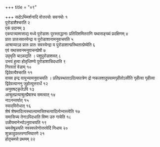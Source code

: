 +++
title = "०९"

+++
सदोऽभिमर्शनादि वोत्तरयोः सवनयोः १  
पुरोडाशैश्चरति २  
एकं प्रदानम् ३  
एकपात्र्यामासाद्य मध्ये पुरोडाशः पुरस्ताद्धानाः प्रतिदिशमितराणि यथासङ्ख्यं प्रदक्षिणम् ४  
प्रातः प्रातःसवस्येन्द्रा य पुरोडाशानामनुवाचयति ५  
आश्राव्याऽह प्रातः प्रातः सवस्येन्द्रा य पुरोडाशान्प्रस्थितात्प्रेष्येति ६  
एवं यथासवनमनुवाचनप्रेषौ ७  
उपृभृति चाऽवद्यति । पशुपुरोडाशवत् ८  
उभयं हुत्वा होतृधिष्ण्ये पुरोडाशान्निदधाति ९  
निरवतां वेडाम् १०  
द्विदेवत्यैश्चरति ११  
वायव इन्द्र वायुभ्यामनुवाचयति । प्रतिप्रस्थाताऽदित्यपात्रेण द्रो णकलशादुपयामगृहीतोऽसीति गृहीत्वा गृहीत्वा द्विदेवत्याननु जुहोत्युत्तरार्धे १२  
अनुवषट्कृतेऽपि १३  
आश्रुतप्रत्याश्रुतप्रैषाश्च समत्वात् १४  
नाऽनन्तर्यात् १५  
स्यादविरोधात् १६  
शेषं शेषमादित्यस्थाल्यामासिश्चत्यादित्येभ्यस्त्वेति १७  
समासिच्य तेनाऽपिदधाति विष्ण उरु गायेति १८  
उन्नीयमानेभ्योऽनुवाचयति १९  
चमसेषून्नयति नवस्वपरेणोत्तरवेदिं निधाय २०  
शुक्रादुपस्तरणाभिघारणे २१  
होतृचमसे प्रथमम् २२  
